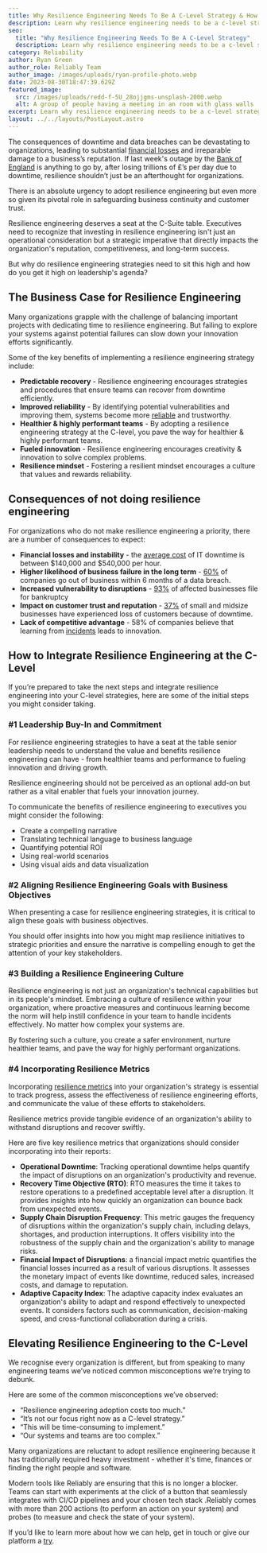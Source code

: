 ```yaml
---
title: Why Resilience Engineering Needs To Be A C-Level Strategy & How To Get There
description: Learn why resilience engineering needs to be a c-level strategy & how to get it high on leadership's agenda. Resilience shouldn’t just be an afterthought.
seo:
  title: "Why Resilience Engineering Needs To Be A C-Level Strategy"
  description: Learn why resilience engineering needs to be a c-level strategy & how to get it high on leadership's agenda. Resilience shouldn’t just be an afterthought.
category: Reliability
author: Ryan Green
author_role: Reliably Team
author_image: /images/uploads/ryan-profile-photo.webp
date: 2023-08-30T18:47:39.629Z
featured_image:
  src: /images/uploads/redd-f-5U_28ojjgms-unsplash-2000.webp
  alt: A group of people having a meeting in an room with glass walls
excerpt: Learn why resilience engineering needs to be a c-level strategy & how to get it high on leadership's agenda. Resilience shouldn’t just be an afterthought.
layout: ../../layouts/PostLayout.astro
---
```


<p>The consequences of downtime and data breaches can be devastating to organizations, leading to substantial <a href="https://reliably.com/blog/true-cost-unplanned-application-downtime/">financial losses</a> and irreparable damage to a business’s reputation.
If last week's outage by the <a href="https://www.independent.co.uk/news/uk/home-news/bank-england-outage-chaps-rtgs-b2392762.html" target="_blank" rel="noopener noreferer">Bank of England</a> is anything to go by, after losing trillions of £’s per day due to downtime, resilience shouldn’t just be an afterthought for organizations.</p>

There is an absolute urgency to adopt resilience engineering but even more so given its pivotal role in safeguarding business continuity and customer trust.

Resilience engineering deserves a seat at the C-Suite table. Executives need to recognize that investing in resilience engineering isn't just an operational consideration but a strategic imperative that directly impacts the organization's reputation, competitiveness, and long-term success.

But why do resilience engineering strategies need to sit this high and how do you get it high on leadership's agenda?

## The Business Case for Resilience Engineering

Many organizations grapple with the challenge of balancing important projects with dedicating time to resilience engineering. But failing to explore your systems against potential failures can slow down your innovation efforts significantly.

Some of the key benefits of implementing a resilience engineering strategy include:

- **Predictable recovery** - Resilience engineering encourages strategies and procedures that ensure teams can recover from downtime efficiently.
- **Improved reliability** - By identifying potential vulnerabilities and improving them, systems become more [reliable](https://reliably.com/blog/what-is-reliability-engineering/) and trustworthy.
- **Healthier & highly performant teams** - By adopting a resilience engineering strategy at the C-level, you pave the way for healthier & highly performant teams.
- **Fueled innovation** - Resilience engineering encourages creativity & innovation to solve complex problems.
- **Resilience mindset** - Fostering a resilient mindset encourages a culture that values and rewards reliability.

## Consequences of not doing resilience engineering

For organizations who do not make resilience engineering a priority, there are a number of consequences to expect:

- **Financial losses and instability** - the <a href="https://blogs.gartner.com/andrew-lerner/2014/07/16/the-cost-of-downtime/" target="_blank" rel="noopener noreferer">average cost</a> of IT downtime is between $140,000 and $540,000 per hour.
- **Higher likelihood of business failure in the long term** - <a href="https://cybersecurityventures.com/60-percent-of-small-companies-close-within-6-months-of-being-hacked/" target="_blank" rel="noopener noreferer">60%</a> of companies go out of business within 6 months of a data breach.
- **Increased vulnerability to disruptions** - <a href="https://www.frameworkit.com/blog/startling-statistics-about-data-loss" target="_blank" rel="noopener noreferer">93%</a> of affected businesses file for bankruptcy
- **Impact on customer trust and reputation** - <a href="https://popupsmart.com/blog/downtime-statistics" target="_blank" rel="noopener noreferer">37%</a> of small and midsize businesses have experienced loss of customers because of downtime.
- **Lack of competitive advantage** - 58% of companies believe that learning from <a href="https://hbr.org/sponsored/2022/09/trust-the-currency-of-innovation" target="_blank" rel="noopener noreferer">incidents</a> leads to innovation.

## How to Integrate Resilience Engineering at the C-Level

If you’re prepared to take the next steps and integrate resilience engineering into your C-level strategies, here are some of the initial steps you might consider taking.

### #1 Leadership Buy-In and Commitment

For resilience engineering strategies to have a seat at the table senior leadership needs to understand the value and benefits resilience engineering can have - from healthier teams and performance to fueling innovation and driving growth.

Resilience engineering should not be perceived as an optional add-on but rather as a vital enabler that fuels your innovation journey.

To communicate the benefits of resilience engineering to executives you might consider the following:

- Create a compelling narrative
- Translating technical language to business language
- Quantifying potential ROI
- Using real-world scenarios
- Using visual aids and data visualization

### #2 Aligning Resilience Engineering Goals with Business Objectives

When presenting a case for resilience engineering strategies, it is critical to align these goals with business objectives.

You should offer insights into how you might map resilience initiatives to strategic priorities and ensure the narrative is compelling enough to get the attention of your key stakeholders.

### #3 Building a Resilience Engineering Culture

Resilience engineering is not just an organization's technical capabilities but in its people's mindset. Embracing a culture of resilience within your organization, where proactive measures and continuous learning become the norm will help instill confidence in your team to handle incidents effectively. No matter how complex your systems are.

By fostering such a culture, you create a safer environment, nurture healthier teams, and pave the way for highly performant organizations.

### #4 Incorporating Resilience Metrics

Incorporating [resilience metrics](https://reliably.com/blog/software-reliability-metrics-that-matter-to-engineers/) into your organization's strategy is essential to track progress, assess the effectiveness of resilience engineering efforts, and communicate the value of these efforts to stakeholders.

Resilience metrics provide tangible evidence of an organization's ability to withstand disruptions and recover swiftly.

Here are five key resilience metrics that organizations should consider incorporating into their reports:

- **Operational Downtime**: Tracking operational downtime helps quantify the impact of disruptions on an organization's productivity and revenue.
- **Recovery Time Objective (RTO)**: RTO measures the time it takes to restore operations to a predefined acceptable level after a disruption. It provides insights into how quickly an organization can bounce back from unexpected events.
- **Supply Chain Disruption Frequency**: This metric gauges the frequency of disruptions within the organization's supply chain, including delays, shortages, and production interruptions. It offers visibility into the robustness of the supply chain and the organization's ability to manage risks.
- **Financial Impact of Disruptions**: a financial impact metric quantifies the financial losses incurred as a result of various disruptions. It assesses the monetary impact of events like downtime, reduced sales, increased costs, and damage to reputation.
- **Adaptive Capacity Index**: The adaptive capacity index evaluates an organization's ability to adapt and respond effectively to unexpected events. It considers factors such as communication, decision-making speed, and cross-functional collaboration during a crisis.

## Elevating Resilience Engineering to the C-Level

We recognise every organization is different, but from speaking to many engineering teams we’ve noticed common misconceptions we’re trying to debunk.

Here are some of the common misconceptions we’ve observed:

- “Resilience engineering adoption costs too much.”
- “It’s not our focus right now as a C-level strategy.”
- “This will be time-consuming to implement.”
- “Our systems and teams are too complex.”

Many organizations are reluctant to adopt resilience engineering because it has traditionally required heavy investment - whether it's time, finances or finding the right people and software.

Modern tools like Reliably are ensuring that this is no longer a blocker. Teams can start with experiments at the click of a button that seamlessly integrates with CI/CD pipelines and your chosen tech stack .Reliably comes with more than 200 actions (to perform an action on your system) and probes (to measure and check the state of your system).

If you’d like to learn more about how we can help, get in touch or give our platform a [try](/docs/getting-started/).
